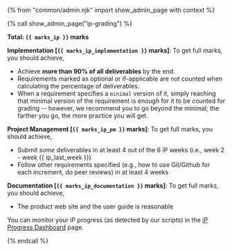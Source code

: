 {% from "common/admin.njk" import show_admin_page with context %}

{% call show_admin_page("ip-grading") %}
<div id="main">

<div id="title">

</div>
<div id="body">

****Total: `{{ marks_ip }}` marks****

**Implementation [`{{ marks_ip_implementation }}` marks]**: To get full marks, you should achieve,
* Achieve **more than 90% of all deliverables** by the end.
* Requirements marked as <span class="badge badge-pill badge-secondary">optional</span> or <span class="badge badge-pill badge-secondary">if-applicable</span> are not counted when calculating the percentage of deliverables.
* When a requirement specifies a `minimal` version of it, simply reaching that minimal version of the requirement is enough for it to be counted for grading -- however, we recommend you to go beyond the minimal; the farther you go, the more practice you will get.

**Project Management [`{{ marks_ip_pm }}` marks]**: To get full marks, you should achieve,
* Submit _some_ deliverables in at least 4 out of the 6 iP weeks (i.e., week 2 - week {{ ip_last_week }})
* Follow other requirements specified (e.g., how to use Git/Github for each increment, do peer reviews) in at least 4 weeks

**Documentation [`{{ marks_ip_documentation }}` marks]**: To get full marks, you should achieve,
* The product web site and the user guide is reasonable

<box type="tip" light>

You can monitor your iP progress (as detected by our scripts) in the [iP Progress Dashboard](ip-progress-dashboard.html) page.
</box>

</div>
</div>

{% endcall %}
